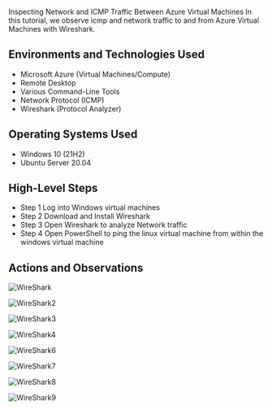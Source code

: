 <p align="center">

</p>

Inspecting Network and ICMP Traffic Between Azure Virtual Machines</h1>
In this tutorial, we observe icmp and network traffic to and from Azure Virtual Machines with Wireshark. <br />




<h2>Environments and Technologies Used</h2>

- Microsoft Azure (Virtual Machines/Compute)
- Remote Desktop
- Various Command-Line Tools
- Network Protocol (ICMP)
- Wireshark (Protocol Analyzer)

<h2>Operating Systems Used </h2>

- Windows 10 (21H2)
- Ubuntu Server 20.04

<h2>High-Level Steps</h2>

- Step 1 Log into Windows virtual machines
- Step 2 Download and Install Wireshark
- Step 3 Open Wireshark to analyze Network traffic
- Step 4 Open PowerShell to ping the linux virtual machine from within the windows virtual machine

<h2>Actions and Observations</h2>

<p>

![WireShark](https://github.com/user-attachments/assets/07369448-e383-4db2-b048-6ff9aee47591)

![WireShark2](https://github.com/user-attachments/assets/59ddbdb8-2198-4c40-98a0-c8ce324e23c6)

![WireShark3](https://github.com/user-attachments/assets/cc2727fd-9189-4978-be5e-7b8aa02c5ee5)

![WireShark4](https://github.com/user-attachments/assets/58b55fa9-7a93-496a-8d59-73099c5bb5fb)

![WireShark6](https://github.com/user-attachments/assets/292014f9-bfb0-475a-b006-85514a8ed06c)

![WireShark7](https://github.com/user-attachments/assets/4d860095-bb5c-4d34-a801-44b1f00a5364)

![WireShark8](https://github.com/user-attachments/assets/c8d5ba0e-a7bc-4b05-8ef7-d3f4ce22c637)

![WireShark9](https://github.com/user-attachments/assets/5a5234b2-5c34-42c7-a224-9b17710db76d)

















